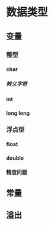 # 数据类型

## 变量

### 整型

#### char

##### 转义字符

#### int

#### long long

### 浮点型

#### float

#### double

#### 精度问题

## 常量

## 溢出
